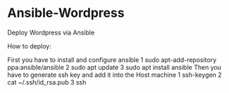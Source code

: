 # Ansible-Wordpress
Deploy Wordpress via Ansible

How to deploy:

First you have to install and configure ansible
1  sudo apt-add-repository ppa:ansible/ansible
2  sudo apt update
3  sudo apt install ansible
Then you have to generate ssh key and add it into the Host machine
1  ssh-keygen
2  cat ~/.ssh/id_rsa.pub
3  ssh 
